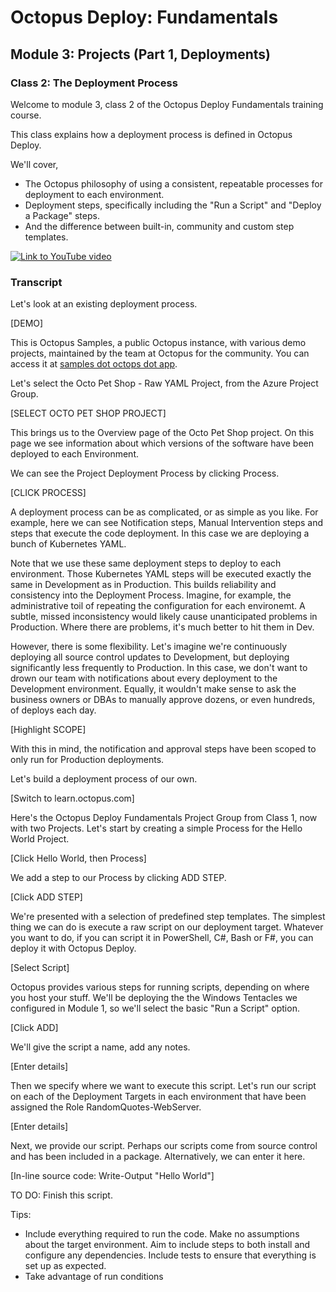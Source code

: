 # Octopus Deploy: Fundamentals
## Module 3: Projects (Part 1, Deployments)
### Class 2: The Deployment Process

Welcome to module 3, class 2 of the Octopus Deploy Fundamentals training course.

This class explains how a deployment process is defined in Octopus Deploy.

We'll cover,
- The Octopus philosophy of using a consistent, repeatable processes for deployment to each environment.
- Deployment steps, specifically including the "Run a Script" and "Deploy a Package" steps.
- And the difference between built-in, community and custom step templates.

[![Link to YouTube video](https://img.youtube.com/vi/0oWRg_TxWxM/0.jpg)](https://www.youtube.com/embed/0oWRg_TxWxM)

### Transcript

Let's look at an existing deployment process.

[DEMO]

This is Octopus Samples, a public Octopus instance, with various demo projects, maintained by the team at Octopus for the community. You can access it at [samples dot octops dot app](samples.octopus.app).

Let's select the Octo Pet Shop - Raw YAML Project, from the Azure Project Group.

[SELECT OCTO PET SHOP PROJECT]

This brings us to the Overview page of the Octo Pet Shop project. On this page we see information about which versions of the software have been deployed to each Environment.

We can see the Project Deployment Process by clicking Process. 

[CLICK PROCESS]

A deployment process can be as complicated, or as simple as you like. For example, here we can see Notification steps, Manual Intervention steps and steps that execute the code deployment. In this case we are deploying a bunch of Kubernetes YAML.

Note that we use these same deployment steps to deploy to each environment. Those Kubernetes YAML steps will be executed exactly the same in Development as in Production. This builds reliability and consistency into the Deployment Process. Imagine, for example, the administrative toil of repeating the configuration for each environemt. A subtle, missed inconsistency would likely cause unanticipated problems in Production. Where there are problems, it's much better to hit them in Dev.

However, there is some flexibility. Let's imagine we're continuously deploying all source control updates to Development, but deploying significantly less frequently to Production. In this case, we don't want to drown our team with notifications about every deployment to the Development environment. Equally, it wouldn't make sense to ask the business owners or DBAs to manually approve dozens, or even hundreds, of deploys each day. 

[Highlight SCOPE]

With this in mind, the notification and approval steps have been scoped to only run for Production deployments.

Let's build a deployment process of our own.

[Switch to learn.octopus.com]

Here's the Octopus Deploy Fundamentals Project Group from Class 1, now with two Projects. Let's start by creating a simple Process for the Hello World Project.

[Click Hello World, then Process]

We add a step to our Process by clicking ADD STEP.

[Click ADD STEP]

We're presented with a selection of predefined step templates. The simplest thing we can do is execute a raw script on our deployment target. Whatever you want to do, if you can script it in PowerShell, C#, Bash or F#, you can deploy it with Octopus Deploy.

[Select Script]

Octopus provides various steps for running scripts, depending on where you host your stuff. We'll be deploying the the Windows Tentacles we configured in Module 1, so we'll select the basic "Run a Script" option.

[Click ADD]

We'll give the script a name, add any notes.

[Enter details]

Then we specify where we want to execute this script. Let's run our script on each of the Deployment Targets in each environment that have been assigned the Role RandomQuotes-WebServer.

[Enter details]

Next, we provide our script. Perhaps our scripts come from source control and has been included in a package. Alternatively, we can enter it here.

[In-line source code: Write-Output "Hello World"]


TO DO: Finish this script.



Tips:
- Include everything required to run the code. Make no assumptions about the target environment. Aim to include steps to both install and configure any dependencies. Include tests to ensure that everything is set up as expected.
- Take advantage of run conditions
